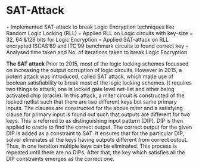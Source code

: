 # SAT-Attack
◦ Implemented SAT-attack to break Logic Encryption techniques like Random Logic Locking (RLL)
◦ Applied RLL on Logic circuits with key-size = 32, 64 &128 bits for Logic Encryption
◦ Applied SAT-attack on RLL encrypted ISCAS’89 and ITC’99 benchmark circuits to found correct key
◦ Analysed time taken and No. of iterations taken to break Logic Encryption



**The SAT attack**
Prior to 2015, most of the logic locking schemes focussed on increasing the output corruption of logic circuits. However in 2015, a potent attack was introduced, called SAT attack, which made use of boolean satisfiability to break most of the logic locking schemes. It requires two things to attack; one is locked gate level net-list and other being activated chip (oracle). In this attack, a miter circuit is constructed of the locked netlist such that there are two different keys but same primary inputs. The clauses are constructed for the above miter and a satisfying clause for primary input is found out such that outputs are different for two keys. This is referred to as distinguishing input pattern (DIP). DIP is then applied to oracle to find the correct output. The correct output for the given DIP is added as a constraint to SAT. It ensures that for the particular DIP, solver eliminates all the keys having outputs different from correct output. Thus, in one iteration multiple keys can be eliminated. This process is repeated until there are no DIPs. After that, the key which satisfies all the DIP constraints emerges as the correct one.

